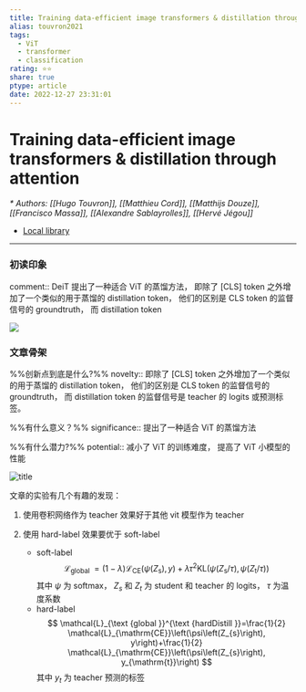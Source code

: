 ```yaml
---
title: Training data-efficient image transformers & distillation through attention
alias: touvron2021
tags:
  - ViT
  - transformer
  - classification
rating: ⭐⭐
share: true
ptype: article
date: 2022-12-27 23:31:01
---
```



# Training data-efficient image transformers & distillation through attention
<cite>* Authors: [[Hugo Touvron]], [[Matthieu Cord]], [[Matthijs Douze]], [[Francisco Massa]], [[Alexandre Sablayrolles]], [[Hervé Jégou]]</cite>


* [Local library](zotero://select/items/1_GKGVSQQ7)

***

### 初读印象

comment:: DeiT 提出了一种适合 ViT 的蒸馏方法， 即除了 [CLS] token 之外增加了一个类似的用于蒸馏的 distillation token， 他们的区别是 CLS token 的监督信号的 groundtruth， 而 distillation token

![](https://markdown-imagebed.oss-cn-beijing.aliyuncs.com/imgs/202212271411628.png)

### 文章骨架
%%创新点到底是什么?%%
novelty:: 即除了 [CLS] token 之外增加了一个类似的用于蒸馏的 distillation token， 他们的区别是 CLS token 的监督信号的 groundtruth， 而 distillation token
的监督信号是 teacher 的 logits 或预测标签。

%%有什么意义？%%
significance:: 提出了一种适合 ViT 的蒸馏方法

%%有什么潜力?%% 
potential:: 减小了 ViT 的训练难度， 提高了 ViT 小模型的性能



![title](https://markdown-imagebed.oss-cn-beijing.aliyuncs.com/imgs/20210508153307.png)


文章的实验有几个有趣的发现：
1. 使用卷积网络作为 teacher 效果好于其他 vit 模型作为 teacher
2. 使用 hard-label 效果要优于 soft-label

   - soft-label
      $$ \mathcal{L}_{\text {global }}=(1-\lambda) \mathcal{L}_{\mathrm{CE}}\left(\psi\left(Z_{\mathrm{s}}\right), y\right)+\lambda \tau^{2} \mathrm{KL}\left(\psi\left(Z_{\mathrm{s}} / \tau\right), \psi\left(Z_{\mathrm{t}} / \tau\right)\right) $$
      其中 $\psi$ 为 softmax， $Z_s$ 和 $Z_t$ 为 student 和 teacher 的 logits， $\tau$ 为温度系数
   - hard-label
    $$ \mathcal{L}_{\text {global }}^{\text {hardDistill }}=\frac{1}{2} \mathcal{L}_{\mathrm{CE}}\left(\psi\left(Z_{s}\right), y\right)+\frac{1}{2} \mathcal{L}_{\mathrm{CE}}\left(\psi\left(Z_{s}\right), y_{\mathrm{t}}\right) $$
    其中 $y_t$ 为 teacher 预测的标签 
